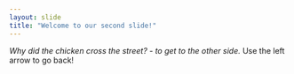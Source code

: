 ```yaml
---
layout: slide
title: "Welcome to our second slide!"
---
```

_Why did the chicken cross the street?_ *- to get to the other side.*
Use the left arrow to go back!
